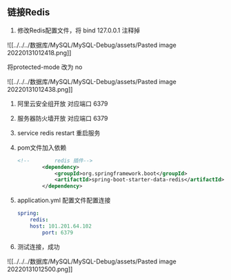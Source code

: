 ## 链接Redis

1.  修改Redis配置文件，将 bind 127.0.0.1 注释掉

![[../../../数据库/MySQL/MySQL-Debug/assets/Pasted image 20220131012418.png]]

将protected-mode 改为 no

![[../../../数据库/MySQL/MySQL-Debug/assets/Pasted image 20220131012438.png]]

1.  阿里云安全组开放 对应端口 6379
2.  服务器防火墙开放 对应端口 6379
3.  service redis restart 重启服务
4.  pom文件加入依赖
    
    ```xml
    <!--        redis 插件-->
            <dependency>
                <groupId>org.springframework.boot</groupId>
                <artifactId>spring-boot-starter-data-redis</artifactId>
            </dependency>
    ```
    
5.  application.yml 配置文件配置连接
    
    ```yaml
    spring:
    	redis:
        host: 101.201.64.102
    		port: 6379
    ```
    
6.  测试连接，成功
    
![[../../../数据库/MySQL/MySQL-Debug/assets/Pasted image 20220131012500.png]]

